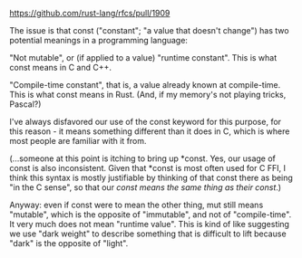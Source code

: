 https://github.com/rust-lang/rfcs/pull/1909

The issue is that const ("constant"; "a value that doesn't change") has two potential meanings in a programming language:

"Not mutable", or (if applied to a value) "runtime constant". This is what const means in C and C++.

"Compile-time constant", that is, a value already known at compile-time. This is what const means in Rust. (And, if my memory's not playing tricks, Pascal?)

I've always disfavored our use of the const keyword for this purpose, for this reason - it means something different than it does in C, which is where most people are familiar with it from.

(...someone at this point is itching to bring up *const. Yes, our usage of const is also inconsistent. Given that *const is most often used for C FFI, I think this syntax is mostly justifiable by thinking of that const there as being "in the C sense", so that our *const means the same thing as their const*.)

Anyway: even if const were to mean the other thing, mut still means "mutable", which is the opposite of "immutable", and not of "compile-time". It very much does not mean "runtime value". This is kind of like suggesting we use "dark weight" to describe something that is difficult to lift because "dark" is the opposite of "light".